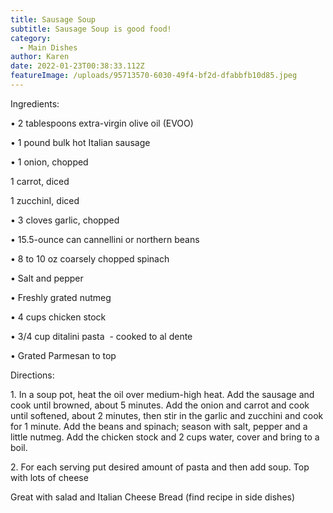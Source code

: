 ```yaml
---
title: Sausage Soup
subtitle: Sausage Soup is good food!
category:
  - Main Dishes
author: Karen
date: 2022-01-23T00:38:33.112Z
featureImage: /uploads/95713570-6030-49f4-bf2d-dfabbfb10d85.jpeg
---
```

Ingredients:

• 2 tablespoons extra-virgin olive oil (EVOO) 

• 1 pound bulk hot Italian sausage 

• 1 onion, chopped 

1 carrot, diced

1 zucchinI, diced

• 3 cloves garlic, chopped 

• 15.5-ounce can cannellini or northern beans

• 8 to 10 oz  coarsely chopped spinach 

• Salt and pepper 

• Freshly grated nutmeg 

• 4 cups chicken stock 

• 3/4 cup ditalini pasta  - cooked to al dente

• Grated Parmesan to top

Directions:

1. In a soup pot, heat the oil over medium-high heat. Add the sausage and cook until browned, about 5 minutes. Add the onion and carrot and cook until softened, about 2 minutes, then stir in the garlic and zucchini and cook for 1 minute. Add the beans and spinach; season with salt, pepper and a little nutmeg. Add the chicken stock and 2 cups water, cover and bring to a boil. 

2. For each serving put desired amount of pasta and then add soup. Top with lots of cheese

Great with salad and Italian Cheese Bread (find recipe in side dishes)